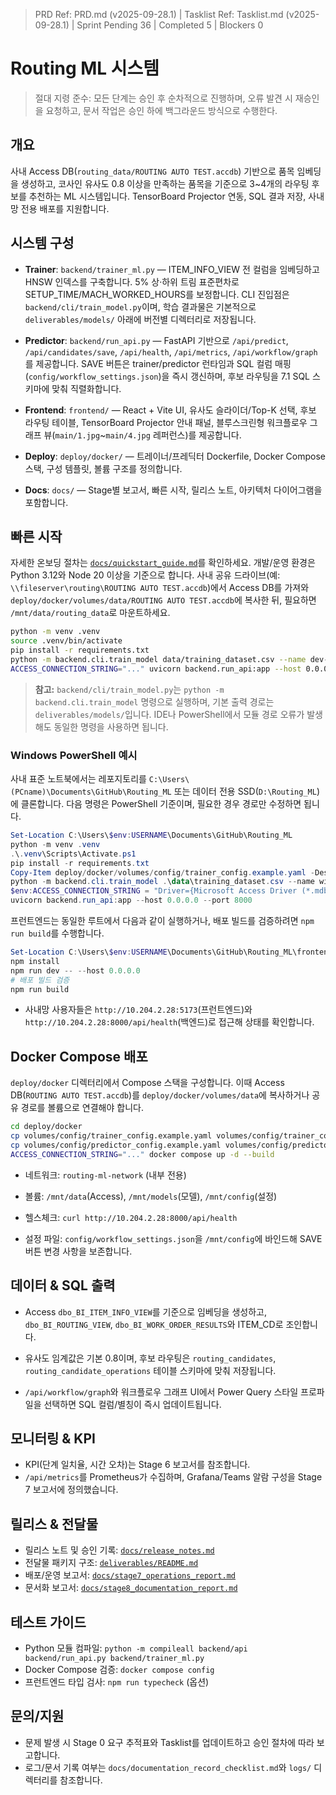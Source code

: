 ﻿> PRD Ref: PRD.md (v2025-09-28.1) | Tasklist Ref: Tasklist.md (v2025-09-28.1) | Sprint Pending 36 | Completed 5 | Blockers 0

# Routing ML 시스템

> 절대 지령 준수: 모든 단계는 승인 후 순차적으로 진행하며, 오류 발견 시 재승인을 요청하고, 문서 작업은 승인 하에 백그라운드 방식으로 수행한다.

## 개요
사내 Access DB(`routing_data/ROUTING AUTO TEST.accdb`) 기반으로 품목 임베딩을 생성하고, 코사인 유사도 0.8 이상을 만족하는 품목을 기준으로 3~4개의 라우팅 후보를 추천하는 ML 시스템입니다. TensorBoard Projector 연동, SQL 결과 저장, 사내망 전용 배포를 지원합니다.

## 시스템 구성
- **Trainer**: `backend/trainer_ml.py` — ITEM_INFO_VIEW 전 컬럼을 임베딩하고 HNSW 인덱스를 구축합니다. 5% 상·하위 트림 표준편차로 SETUP_TIME/MACH_WORKED_HOURS를 보정합니다. CLI 진입점은 `backend/cli/train_model.py`이며, 학습 결과물은 기본적으로 `deliverables/models/` 아래에 버전별 디렉터리로 저장됩니다.
- **Predictor**: `backend/run_api.py` — FastAPI 기반으로 `/api/predict`, `/api/candidates/save`, `/api/health`, `/api/metrics`, `/api/workflow/graph`를 제공합니다. SAVE 버튼은 trainer/predictor 런타임과 SQL 컬럼 매핑(`config/workflow_settings.json`)을 즉시 갱신하며, 후보 라우팅을 7.1 SQL 스키마에 맞춰 직렬화합니다.
- **Frontend**: `frontend/` — React + Vite UI, 유사도 슬라이더/Top-K 선택, 후보 라우팅 테이블, TensorBoard Projector 안내 패널, 블루스크린형 워크플로우 그래프 뷰(`main/1.jpg`~`main/4.jpg` 레퍼런스)를 제공합니다.

- **Deploy**: `deploy/docker/` — 트레이너/프레딕터 Dockerfile, Docker Compose 스택, 구성 템플릿, 볼륨 구조를 정의합니다.
- **Docs**: `docs/` — Stage별 보고서, 빠른 시작, 릴리스 노트, 아키텍처 다이어그램을 포함합니다.

## 빠른 시작
자세한 온보딩 절차는 [`docs/quickstart_guide.md`](docs/quickstart_guide.md)를 확인하세요. 개발/운영 환경은 Python 3.12와 Node 20 이상을 기준으로 합니다. 사내 공유 드라이브(예: `\\fileserver\routing\ROUTING AUTO TEST.accdb`)에서 Access DB를 가져와 `deploy/docker/volumes/data/ROUTING AUTO TEST.accdb`에 복사한 뒤, 필요하면 `/mnt/data/routing_data`로 마운트하세요.

```bash
python -m venv .venv
source .venv/bin/activate
pip install -r requirements.txt
python -m backend.cli.train_model data/training_dataset.csv --name dev-local
ACCESS_CONNECTION_STRING="..." uvicorn backend.run_api:app --host 0.0.0.0 --port 8000
```

> **참고:** `backend/cli/train_model.py`는 `python -m backend.cli.train_model` 명령으로 실행하며, 기본 출력 경로는 `deliverables/models/`입니다. IDE나 PowerShell에서 모듈 경로 오류가 발생해도 동일한 명령을 사용하면 됩니다.

### Windows PowerShell 예시

사내 표준 노트북에서는 레포지토리를 `C:\Users\(PCname)\Documents\GitHub\Routing_ML` 또는 데이터 전용 SSD(`D:\Routing_ML`)에 클론합니다. 다음 명령은 PowerShell 기준이며, 필요한 경우 경로만 수정하면 됩니다.

```powershell
Set-Location C:\Users\$env:USERNAME\Documents\GitHub\Routing_ML
python -m venv .venv
.\.venv\Scripts\Activate.ps1
pip install -r requirements.txt
Copy-Item deploy/docker/volumes/config/trainer_config.example.yaml -Destination trainer_config.yaml -Force
python -m backend.cli.train_model .\data\training_dataset.csv --name windows-dev
$env:ACCESS_CONNECTION_STRING = "Driver={Microsoft Access Driver (*.mdb, *.accdb)};Dbq=D:\routing_data\ROUTING AUTO TEST.accdb"
uvicorn backend.run_api:app --host 0.0.0.0 --port 8000
```

프런트엔드는 동일한 루트에서 다음과 같이 실행하거나, 배포 빌드를 검증하려면 `npm run build`를 수행합니다.

```powershell
Set-Location C:\Users\$env:USERNAME\Documents\GitHub\Routing_ML\frontend
npm install
npm run dev -- --host 0.0.0.0
# 배포 빌드 검증
npm run build
```

- 사내망 사용자들은 `http://10.204.2.28:5173`(프런트엔드)와 `http://10.204.2.28:8000/api/health`(백엔드)로 접근해 상태를 확인합니다.

## Docker Compose 배포
`deploy/docker` 디렉터리에서 Compose 스택을 구성합니다. 이때 Access DB(`ROUTING AUTO TEST.accdb`)를 `deploy/docker/volumes/data`에 복사하거나 공유 경로를 볼륨으로 연결해야 합니다.

```bash
cd deploy/docker
cp volumes/config/trainer_config.example.yaml volumes/config/trainer_config.yaml
cp volumes/config/predictor_config.example.yaml volumes/config/predictor_config.yaml
ACCESS_CONNECTION_STRING="..." docker compose up -d --build
```

- 네트워크: `routing-ml-network` (내부 전용)
- 볼륨: `/mnt/data`(Access), `/mnt/models`(모델), `/mnt/config`(설정)
- 헬스체크: `curl http://10.204.2.28:8000/api/health`

- 설정 파일: `config/workflow_settings.json`을 `/mnt/config`에 바인드해 SAVE 버튼 변경 사항을 보존합니다.



## 데이터 & SQL 출력
- Access `dbo_BI_ITEM_INFO_VIEW`를 기준으로 임베딩을 생성하고, `dbo_BI_ROUTING_VIEW`, `dbo_BI_WORK_ORDER_RESULTS`와 ITEM_CD로 조인합니다.
- 유사도 임계값은 기본 0.8이며, 후보 라우팅은 `routing_candidates`, `routing_candidate_operations` 테이블 스키마에 맞춰 저장됩니다.

- `/api/workflow/graph`와 워크플로우 그래프 UI에서 Power Query 스타일 프로파일을 선택하면 SQL 컬럼/별칭이 즉시 업데이트됩니다.



## 모니터링 & KPI
- KPI(단계 일치율, 시간 오차)는 Stage 6 보고서를 참조합니다.
- `/api/metrics`를 Prometheus가 수집하며, Grafana/Teams 알람 구성을 Stage 7 보고서에 정의했습니다.

## 릴리스 & 전달물
- 릴리스 노트 및 승인 기록: [`docs/release_notes.md`](docs/release_notes.md)
- 전달물 패키지 구조: [`deliverables/README.md`](deliverables/README.md)
- 배포/운영 보고서: [`docs/stage7_operations_report.md`](docs/stage7_operations_report.md)
- 문서화 보고서: [`docs/stage8_documentation_report.md`](docs/stage8_documentation_report.md)

## 테스트 가이드
- Python 모듈 컴파일: `python -m compileall backend/api backend/run_api.py backend/trainer_ml.py`
- Docker Compose 검증: `docker compose config`
- 프런트엔드 타입 검사: `npm run typecheck` (옵션)

## 문의/지원
- 문제 발생 시 Stage 0 요구 추적표와 Tasklist를 업데이트하고 승인 절차에 따라 보고합니다.
- 로그/문서 기록 여부는 `docs/documentation_record_checklist.md`와 `logs/` 디렉터리를 참조합니다.
